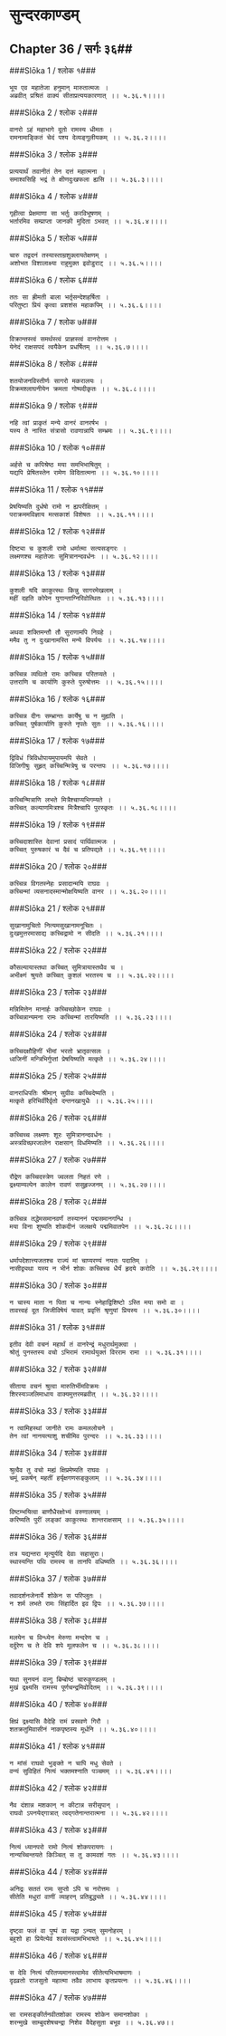 सुन्दरकाण्डम्
===============================


## Chapter 36  / सर्गः ३६##


###Slōka 1 / श्लोक १###


    भूय एव महातेजा हनुमान् मारुतात्मजः ।
    अब्रवीत् प्रश्रितं वाक्यं सीताप्रत्ययकारणात् ।। ५.३६.१।।।।


###Slōka 2 / श्लोक २###


    वानरो ऽहं महाभागे दूतो रामस्य धीमतः ।
    रामनामाङ्कितं चेदं पश्य देव्यङ्गुलीयकम् ।। ५.३६.२।।।।


###Slōka 3 / श्लोक ३###


    प्रत्ययार्थं तवानीतं तेन दत्तं महात्मना ।
    समाश्वसिहि भद्रं ते क्षीणदुःखफला ह्यसि ।। ५.३६.३।।।।


###Slōka 4 / श्लोक ४###


    गृहीत्वा प्रेक्षमाणा सा भर्तुः करविभूषणम् ।
    भर्तारमिव सम्प्राप्ता जानकी मुदिता ऽभवत् ।। ५.३६.४।।।।


###Slōka 5 / श्लोक ५###


    चारु तद्वदनं तस्यास्ताम्रशुक्लायतेक्षणम् ।
    अशोभत विशालाक्ष्या राहुमुक्त इवोडुराट् ।। ५.३६.५।।।।


###Slōka 6 / श्लोक ६###


    ततः सा ह्रीमती बाला भर्तृसन्देशहर्षिता ।
    परितुष्टा प्रियं कृत्वा प्रशशंस महाकपिम् ।। ५.३६.६।।।।


###Slōka 7 / श्लोक ७###


    विक्रान्तस्त्वं समर्थस्त्वं प्राज्ञस्त्वं वानरोत्तम ।
    येनेदं राक्षसपदं त्वयैकेन प्रधर्षितम् ।। ५.३६.७।।।।


###Slōka 8 / श्लोक ८###


    शतयोजनविस्तीर्णः सागरो मकरालयः ।
    विक्रमश्लाघनीयेन क्रमता गोष्पदीकृतः ।। ५.३६.८।।।।


###Slōka 9 / श्लोक ९###


    नहि त्वां प्राकृतं मन्ये वानरं वानरर्षभ ।
    यस्य ते नास्ति संत्रासो रावणान्नापि सम्भ्रमः ।। ५.३६.९।।।।


###Slōka 10 / श्लोक १०###


    अर्हसे च कपिश्रेष्ठ मया समभिभाषितुम् ।
    यद्यपि प्रेषितस्तेन रामेण विदितात्मना ।। ५.३६.१०।।।।


###Slōka 11 / श्लोक ११###


    प्रेषयिष्यति दुर्धषो रामो न ह्यपरीक्षितम् ।
    पराक्रममविज्ञाय मत्सकाशं विशेषतः ।। ५.३६.११।।।।


###Slōka 12 / श्लोक १२###


    दिष्ट्या च कुशली रामो धर्मात्मा सत्यसङ्गरः ।
    लक्ष्मणश्च महातेजाः सुमित्रानन्दवर्धनः ।। ५.३६.१२।।।।


###Slōka 13 / श्लोक १३###


    कुशली यदि काकुत्स्थः किन्नु सागरमेखलाम् ।
    महीं दहति कोपेन युगान्ताग्निरिवोत्थितः ।। ५.३६.१३।।।।


###Slōka 14 / श्लोक १४###


    अथवा शक्तिमन्तौ तौ सुराणामपि निग्रहे ।
    ममैव तु न दुःखानामस्ति मन्ये विपर्ययः ।। ५.३६.१४।।।।


###Slōka 15 / श्लोक १५###


    कच्चिन्न व्यथितो रामः कच्चिन्न परितप्यते ।
    उत्तराणि च कार्याणि कुरुते पुरुषोत्तमः ।। ५.३६.१५।।।।


###Slōka 16 / श्लोक १६###


    कच्चिन्न दीनः सम्भ्रान्तः कार्येषु च न मुह्यति ।
    कच्चित् पुर्षकार्याणि कुरुते नृपतेः सुतः ।। ५.३६.१६।।।।


###Slōka 17 / श्लोक १७###


    द्विविधं त्रिविधोपायमुपायमपि सेवते ।
    विजिगीषुः सुहृत् कच्चिन्मित्रेषु च परन्तपः ।। ५.३६.१७।।।।


###Slōka 18 / श्लोक १८###


    कच्चिन्मित्राणि लभते मित्रैश्चाप्यभिगम्यते ।
    कच्चित् कल्याणमित्रश्च मित्रैश्चापि पुरस्कृतः ।। ५.३६.१८।।।।


###Slōka 19 / श्लोक १९###


    कच्चिदाशास्ति देवानां प्रसादं पार्थिवात्मजः ।
    कच्चित् पुरुषकारं च दैवं च प्रतिपद्यते ।। ५.३६.१९।।।।


###Slōka 20 / श्लोक २०###


    कच्चिन्न विगतस्नेहः प्रसादान्मयि राघवः ।
    कच्चिन्मां व्यसनादस्मान्मोक्षयिष्यति वानर ।। ५.३६.२०।।।।


###Slōka 21 / श्लोक २१###


    सुखानामुचितो नित्यमसुखानामनूचितः ।
    दुःखमुत्तरमासाद्य कच्चिद्रामो न सीदति ।। ५.३६.२१।।।।


###Slōka 22 / श्लोक २२###


    कौसल्यायास्तथा कच्चित् सुमित्रायास्तथैव च ।
    अभीक्ष्णं श्रुयते कच्चित् कुशलं भरतस्य च ।। ५.३६.२२।।।।


###Slōka 23 / श्लोक २३###


    मन्निमित्तेन मानार्हः कच्चिच्छोकेन राघवः ।
    कच्चिन्नान्यमना रामः कच्चिन्मां तारयिष्यति ।। ५.३६.२३।।।।


###Slōka 24 / श्लोक २४###


    कच्चिदक्षौहिणीं भीमां भरतो भ्रातृवत्सलः ।
    ध्वजिनीं मन्त्रिभिर्गुप्तां प्रेषयिष्यति मत्कृते ।। ५.३६.२४।।।।


###Slōka 25 / श्लोक २५###


    वानराधिपतिः श्रीमान् सुग्रीवः कच्चिदेष्यति ।
    मत्कृते हरिभिर्वीरैर्वृतो दन्तनखायुधैः ।। ५.३६.२५।।।।


###Slōka 26 / श्लोक २६###


    कच्चिच्च लक्ष्मणः शूरः सुमित्रानन्दवर्धनः ।
    अस्त्रविच्छरजालेन राक्षसान् विधमिष्यति ।। ५.३६.२६।।।।


###Slōka 27 / श्लोक २७###


    रौद्रेण कच्चिदस्त्रेण ज्वलता निहतं रणे ।
    द्रक्ष्याम्यल्पेन कालेन रावणं ससुहृज्जनम् ।। ५.३६.२७।।।।


###Slōka 28 / श्लोक २८###


    कच्चिन्न तद्धेमसमानवर्णं तस्याननं पद्मसमानगन्धि ।
    मया विना शुष्यति शोकदीनं जलक्षये पद्ममिवातपेन ।। ५.३६.२८।।।।


###Slōka 29 / श्लोक २९###


    धर्मापदेशात्त्यजतश्च राज्यं मां चाप्यरण्यं नयतः पदातिम् ।
    नासीद्व्यथा यस्य न भीर्न शोकः कच्चिच्च धैर्यं हृदये करोति ।। ५.३६.२९।।।।


###Slōka 30 / श्लोक ३०###


    न चास्य माता न पिता च नान्यः स्नेहाद्विशिष्टो ऽस्ति मया समो वा ।
    तावत्त्वहं दूत जिजीविषेयं यावत् प्रवृत्तिं श्रृणुयां प्रियस्य ।। ५.३६.३०।।।।


###Slōka 31 / श्लोक ३१###


    इतीव देवी वचनं महार्थं तं वानरेन्द्रं मधुरार्थमुक्त्वा ।
    श्रोतुं पुनस्तस्य वचो ऽभिरामं रामार्थयुक्तं विरराम रामा ।। ५.३६.३१।।।।


###Slōka 32 / श्लोक ३२###


    सीताया वचनं श्रुत्वा मारुतिर्भीमविक्रमः ।
    शिरस्यञ्जलिमाधाय वाक्यमुत्तरमब्रवीत् ।। ५.३६.३२।।।।


###Slōka 33 / श्लोक ३३###


    न त्वामिहस्थां जानीते रामः कमललोचने ।
    तेन त्वां नानयत्याशु शचीमिव पुरन्दरः ।। ५.३६.३३।।।।


###Slōka 34 / श्लोक ३४###


    श्रुत्वैव तु वचो मह्यं क्षिप्रमेष्यति राघवः ।
    चमूं प्रकर्षन् महतीं हर्यृक्षगणसङ्कुलाम् ।। ५.३६.३४।।।।


###Slōka 35 / श्लोक ३५###


    विष्टम्भयित्वा बाणौधैरक्षोभ्यं वरुणालयम् ।
    करिष्यति पुरीं लङ्कां काकुत्स्थः शान्तराक्षसाम् ।। ५.३६.३५।।।।


###Slōka 36 / श्लोक ३६###


    तत्र यद्यन्तरा मृत्युर्यदि देवाः सहासुराः।
    स्थास्यन्ति पथि रामस्य स तानपि वधिष्यति ।। ५.३६.३६।।।।


###Slōka 37 / श्लोक ३७###


    तवादर्शनजेनार्ये शोकेन स परिप्लुतः ।
    न शर्म लभते रामः सिंहार्दित इव द्विपः ।। ५.३६.३७।।।।


###Slōka 38 / श्लोक ३८###


    मलयेन च विन्ध्येन मेरुणा मन्दरेण च ।
    दर्दुरेण च ते देवि शपे मूलफलेन च ।। ५.३६.३८।।।।


###Slōka 39 / श्लोक ३९###


    यथा सुनयनं वल्गु बिम्बोष्ठं चारुकुण्डलम् ।
    मुखं द्रक्ष्यसि रामस्य पूर्णचन्द्रमिवोदितम् ।। ५.३६.३९।।।।


###Slōka 40 / श्लोक ४०###


    क्षिप्रं द्रक्ष्यासि वैदेहि रामं प्रस्रवणे गिरौ ।
    शतक्रतुमिवासीनं नाकपृष्ठस्य मूर्धनि ।। ५.३६.४०।।।।


###Slōka 41 / श्लोक ४१###


    न मांसं राघवो भुङ्क्ते न चापि मधु सेवते ।
    वन्यं सुविहितं नित्यं भक्तमश्नाति पञ्चमम् ।। ५.३६.४१।।।।


###Slōka 42 / श्लोक ४२###


    नैव दंशान्न मशकान् न कीटान्न सरीसृपान् ।
    राघवो ऽपनयेद्गात्रात् त्वद्गतेनान्तरात्मना ।। ५.३६.४२।।।।


###Slōka 43 / श्लोक ४३###


    नित्यं ध्यानपरो रामो नित्यं शोकपरायणः ।
    नान्यच्चिन्तयते किञ्चित् स तु कामवशं गतः ।। ५.३६.४३।।।।


###Slōka 44 / श्लोक ४४###


    अनिद्रः सततं रामः सुप्तो ऽपि च नरोत्तमः ।
    सीतेति मधुरां वाणीं व्याहरन् प्रतिबुद्ध्यते ।। ५.३६.४४।।।।


###Slōka 45 / श्लोक ४५###


    दृष्ट्वा फलं वा पुष्पं वा यद्वा ऽन्यत् सुमनोहरम् ।
    बहुशो हा प्रियेत्येवं श्वसंस्त्वामभिभाषते ।। ५.३६.४५।।।।


###Slōka 46 / श्लोक ४६###


    स देवि नित्यं परितप्यमानस्त्वामेव सीतेत्यभिभाषमाणः ।
    दृढव्रतो राजसुतो महात्मा तवैव लाभाय कृतप्रयत्नः ।। ५.३६.४६।।।।


###Slōka 47 / श्लोक ४७###


    सा रामसङ्कीर्तनवीतशोका रामस्य शोकेन समानशोका ।
    शरन्मुखे साम्बुदशेषचन्द्रा निशेव वैदेहसुता बभूव ।। ५.३६.४७।।


